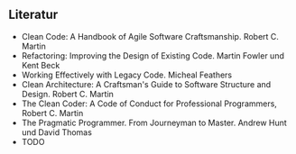 ## Literatur

- Clean Code: A Handbook of Agile Software Craftsmanship. Robert C. Martin
- Refactoring: Improving the Design of Existing Code. Martin Fowler und Kent Beck
- Working Effectively with Legacy Code. Micheal Feathers
- Clean Architecture: A Craftsman's Guide to Software Structure and Design. Robert C. Martin
- The Clean Coder: A Code of Conduct for Professional Programmers, Robert C. Martin
- The Pragmatic Programmer. From Journeyman to Master. Andrew Hunt und David Thomas
- TODO
